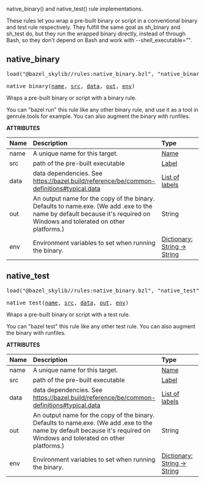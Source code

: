 <!-- Generated with Stardoc: http://skydoc.bazel.build -->

native_binary() and native_test() rule implementations.

These rules let you wrap a pre-built binary or script in a conventional binary
and test rule respectively. They fulfill the same goal as sh_binary and sh_test
do, but they run the wrapped binary directly, instead of through Bash, so they
don't depend on Bash and work with --shell_executable="".

<a id="native_binary"></a>

## native_binary

<pre>
load("@bazel_skylib//rules:native_binary.bzl", "native_binary")

native_binary(<a href="#native_binary-name">name</a>, <a href="#native_binary-src">src</a>, <a href="#native_binary-data">data</a>, <a href="#native_binary-out">out</a>, <a href="#native_binary-env">env</a>)
</pre>

Wraps a pre-built binary or script with a binary rule.

You can "bazel run" this rule like any other binary rule, and use it as a tool
in genrule.tools for example. You can also augment the binary with runfiles.

**ATTRIBUTES**


| Name  | Description | Type | Mandatory | Default |
| :------------- | :------------- | :------------- | :------------- | :------------- |
| <a id="native_binary-name"></a>name |  A unique name for this target.   | <a href="https://bazel.build/concepts/labels#target-names">Name</a> | required |  |
| <a id="native_binary-src"></a>src |  path of the pre-built executable   | <a href="https://bazel.build/concepts/labels">Label</a> | required |  |
| <a id="native_binary-data"></a>data |  data dependencies. See https://bazel.build/reference/be/common-definitions#typical.data   | <a href="https://bazel.build/concepts/labels">List of labels</a> | optional |  `[]`  |
| <a id="native_binary-out"></a>out |  An output name for the copy of the binary. Defaults to name.exe. (We add .exe to the name by default because it's required on Windows and tolerated on other platforms.)   | String | optional |  `""`  |
| <a id="native_binary-env"></a>env |  Environment variables to set when running the binary.   | <a href="https://bazel.build/rules/lib/dict">Dictionary: String -> String</a> | optional |  `{}`  |


<a id="native_test"></a>

## native_test

<pre>
load("@bazel_skylib//rules:native_binary.bzl", "native_test")

native_test(<a href="#native_test-name">name</a>, <a href="#native_test-src">src</a>, <a href="#native_test-data">data</a>, <a href="#native_test-out">out</a>, <a href="#native_test-env">env</a>)
</pre>

Wraps a pre-built binary or script with a test rule.

You can "bazel test" this rule like any other test rule. You can also augment
the binary with runfiles.

**ATTRIBUTES**


| Name  | Description | Type | Mandatory | Default |
| :------------- | :------------- | :------------- | :------------- | :------------- |
| <a id="native_test-name"></a>name |  A unique name for this target.   | <a href="https://bazel.build/concepts/labels#target-names">Name</a> | required |  |
| <a id="native_test-src"></a>src |  path of the pre-built executable   | <a href="https://bazel.build/concepts/labels">Label</a> | required |  |
| <a id="native_test-data"></a>data |  data dependencies. See https://bazel.build/reference/be/common-definitions#typical.data   | <a href="https://bazel.build/concepts/labels">List of labels</a> | optional |  `[]`  |
| <a id="native_test-out"></a>out |  An output name for the copy of the binary. Defaults to name.exe. (We add .exe to the name by default because it's required on Windows and tolerated on other platforms.)   | String | optional |  `""`  |
| <a id="native_test-env"></a>env |  Environment variables to set when running the binary.   | <a href="https://bazel.build/rules/lib/dict">Dictionary: String -> String</a> | optional |  `{}`  |


